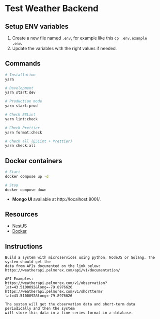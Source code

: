# Test Weather Backend

## Setup ENV variables

1. Create a new file named `.env`, for example like this `cp .env.example .env`.
2. Update the variables with the right values if needed.

## Commands

```bash
# Installation
yarn

# Development
yarn start:dev

# Production mode
yarn start:prod

# Check ESLint
yarn lint:check

# Check Prettier
yarn format:check

# Check all (ESLint + Prettier)
yarn check:all
```

## Docker containers

```bash
# Start
docker compose up -d

# Stop
docker compose down
```

- **Mongo UI** available at http://localhost:8001/.

## Resources

- [NestJS](https://docs.nestjs.com/)
- [Docker](https://docs.docker.com/engine/install)

## Instructions

```
Build a system with microservices using python, NodeJS or Golang. The system should get the
data from APIs documented on the link below:
https://weatherapi.pelmorex.com/api/v1/documentation/

API Examples:
https://weatherapi.pelmorex.com/v1/observation?lat=43.5100092&long=-79.8976626
https://weatherapi.pelmorex.com/v1/shortterm?lat=43.5100092&long=-79.8976626

The system will get the observation data and short-term data periodically and then the system
will store this data in a time series format in a database.
```
